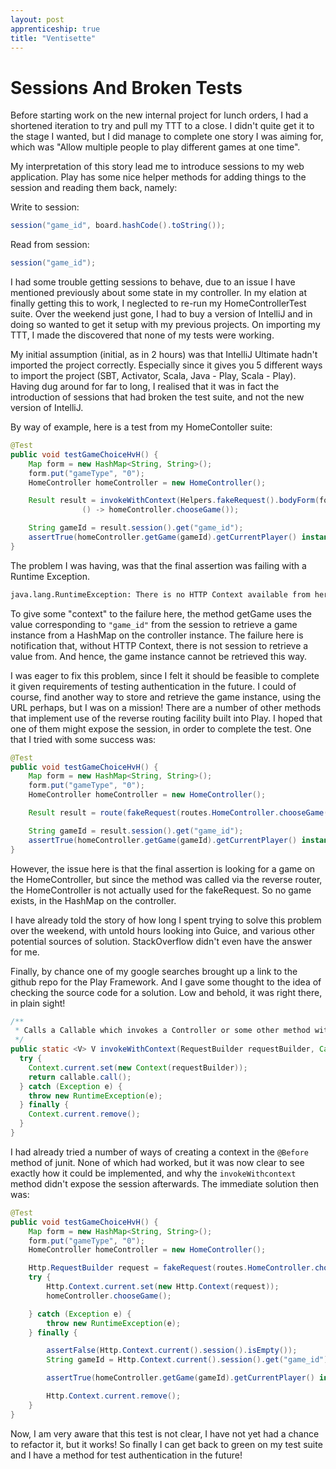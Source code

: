 ```yaml
---
layout: post
apprenticeship: true
title: "Ventisette"
---
```


# Sessions And Broken Tests

Before starting work on the new internal project for lunch orders, I had
a shortened iteration to try and pull my TTT to a close. I didn't quite get it
to the stage I wanted, but I did manage to complete one story I was aiming for,
which was "Allow multiple people to play different games at one time".

My interpretation of this story lead me to introduce sessions to my web
application. Play has some nice helper methods for adding things to the session
and reading them back, namely:

Write to session:
```java
session("game_id", board.hashCode().toString());
```

Read from session:
```java
session("game_id");
```

I had some trouble getting sessions to behave, due to an issue I have mentioned
previously about some state in my controller. In my elation at finally getting
this to work, I neglected to re-run my HomeControllerTest suite. Over the
weekend just gone, I had to buy a version of IntelliJ and in doing so wanted to
get it setup with my previous projects. On importing my TTT, I made the
discovered that none of my tests were working.

My initial assumption (initial, as in 2 hours) was that IntelliJ Ultimate
hadn't imported the project correctly. Especially since it gives you
5 different ways to import the project (SBT, Activator, Scala, Java - Play,
Scala - Play). Having dug around for far to long, I realised that it was in
fact the introduction of sessions that had broken the test suite, and not the
new version of IntelliJ.

By way of example, here is a test from my HomeContoller suite:

```java
@Test
public void testGameChoiceHvH() {
    Map form = new HashMap<String, String>();
    form.put("gameType", "0");
    HomeController homeController = new HomeController();

    Result result = invokeWithContext(Helpers.fakeRequest().bodyForm(form),
                () -> homeController.chooseGame());

    String gameId = result.session().get("game_id");
    assertTrue(homeController.getGame(gameId).getCurrentPlayer() instanceof Human);
}
```

The problem I was having, was that the final assertion was failing with
a Runtime Exception.

```bash
java.lang.RuntimeException: There is no HTTP Context available from here.
```

To give some "context" to the failure here, the method getGame uses the value
corresponding to `"game_id"` from the session to retrieve a game instance from
a HashMap on the controller instance. The failure here is notification that,
without HTTP Context, there is not session to retrieve a value from. And hence,
the game instance cannot be retrieved this way.

I was eager to fix this problem, since I felt it should be feasible to complete
it given requirements of testing authentication in the future. I could of
course, find another way to store and retrieve the game instance, using the URL
perhaps, but I was on a mission! There are a number of other methods that
implement use of the reverse routing facility built into Play. I hoped that one
of them might expose the session, in order to complete the test. One that
I tried with some success was:

```java
@Test
public void testGameChoiceHvH() {
    Map form = new HashMap<String, String>();
    form.put("gameType", "0");
    HomeController homeController = new HomeController();

    Result result = route(fakeRequest(routes.HomeController.chooseGame()).bodyForm(form));

    String gameId = result.session().get("game_id");
    assertTrue(homeController.getGame(gameId).getCurrentPlayer() instanceof Human);
}
```

However, the issue here is that the final assertion is looking for a game on
the HomeController, but since the method was called via the reverse router, the
HomeController is not actually used for the fakeRequest. So no game exists, in
the HashMap on the controller.

I have already told the story of how long I spent trying to solve this problem
over the weekend, with untold hours looking into Guice, and various other
potential sources of solution. StackOverflow didn't even have the answer for
me.

Finally, by chance one of my google searches brought up a link to the github
repo for the Play Framework. And I gave some thought to the idea of checking
the source code for a solution. Low and behold, it was right there, in plain
sight!

```java
/**
 * Calls a Callable which invokes a Controller or some other method with a Context
 */
public static <V> V invokeWithContext(RequestBuilder requestBuilder, Callable<V> callable) {
  try {
    Context.current.set(new Context(requestBuilder));
    return callable.call();
  } catch (Exception e) {
    throw new RuntimeException(e);
  } finally {
    Context.current.remove();
  }
}
```

I had already tried a number of ways of creating a context in the `@Before`
method of junit. None of which had worked, but it was now clear to see exactly
how it could be implemented, and why the `invokeWithcontext` method didn't
expose the session afterwards. The immediate solution then was:

```java
@Test
public void testGameChoiceHvH() {
    Map form = new HashMap<String, String>();
    form.put("gameType", "0");
    HomeController homeController = new HomeController();

    Http.RequestBuilder request = fakeRequest(routes.HomeController.chooseGame()).bodyForm(form);
    try {
        Http.Context.current.set(new Http.Context(request));
        homeController.chooseGame();

    } catch (Exception e) {
        throw new RuntimeException(e);
    } finally {

        assertFalse(Http.Context.current().session().isEmpty());
        String gameId = Http.Context.current().session().get("game_id");

        assertTrue(homeController.getGame(gameId).getCurrentPlayer() instanceof DelayedComputer);

        Http.Context.current.remove();
    }
}
```

Now, I am very aware that this test is not clear, I have not yet had a chance
to refactor it, but it works! So finally I can get back to green on my test
suite and I have a method for test authentication in the future!
